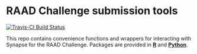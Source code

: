 # RAAD Challenge submission tools

[![Travis-CI Build Status](https://travis-ci.com/Sage-Bionetworks/raadctools.svg?token=GuJXrxcZvs4GzZd3iE59&branch=master)](https://travis-ci.com/Sage-Bionetworks/raadctools.svg?token=GuJXrxcZvs4GzZd3iE59&branch=master) 


This repo contains convenience functions and wrappers for interacting with Synapse for the RAAD Challenge. Packages are provided in [**R**](R/) and [**Python**](python/).
